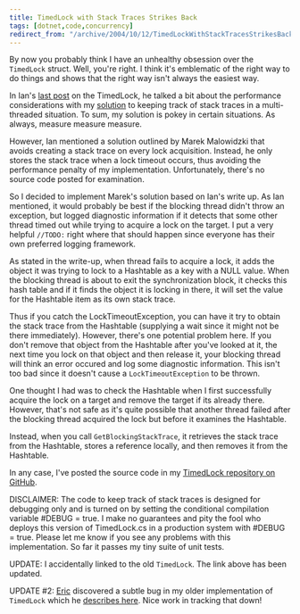```yaml
---
title: TimedLock with Stack Traces Strikes Back
tags: [dotnet,code,concurrency]
redirect_from: "/archive/2004/10/12/TimedLockWithStackTracesStrikesBack.aspx/"
---
```


By now you probably think I have an unhealthy obsession over the
`TimedLock` struct. Well, you're right. I think it's emblematic of the
right way to do things and shows that the right way isn't always the
easiest way.

In Ian's [last
post](http://www.interact-sw.co.uk/iangblog/2004/05/12/timedlockstacktrace)
on the TimedLock, he talked a bit about the performance considerations
with my [solution](https://haacked.com/archive/2004/05/12/timedlock_yet_again_revisited.aspx/) to
keeping track of stack traces in a multi-threaded situation. To sum, my
solution is pokey in certain situations. As always, measure measure
measure.

However, Ian mentioned a solution outlined by Marek Malowidzki that
avoids creating a stack trace on every lock acquisition. Instead, he
only stores the stack trace when a lock timeout occurs, thus avoiding
the performance penalty of my implementation. Unfortunately, there's no
source code posted for examination.

So I decided to implement Marek's solution based on Ian's write up. As
Ian mentioned, it would probably be best if the blocking thread didn't
throw an exception, but logged diagnostic information if it detects that
some other thread timed out while trying to acquire a lock on the
target. I put a very helpful `//TODO:` right where that should happen
since everyone has their own preferred logging framework.

As stated in the write-up, when thread fails to acquire a lock, it adds
the object it was trying to lock to a Hashtable as a key with a NULL
value. When the blocking thread is about to exit the synchronization
block, it checks this hash table and if it finds the object it is
locking in there, it will set the value for the Hashtable item as its
own stack trace.

Thus if you catch the LockTimeoutException, you can have it try to
obtain the stack trace from the Hashtable (supplying a wait since it
might not be there immediately). However, there's one potential problem
here. If you don't remove that object from the Hashtable after you've
looked at it, the next time you lock on that object and then release it,
your blocking thread will think an error occured and log some diagnostic
information. This isn't too bad since it doesn't cause a
`LockTimeoutException` to be thrown.

One thought I had was to check the Hashtable when I first successfully
acquire the lock on a target and remove the target if its already there.
However, that's not safe as it's quite possible that another thread
failed after the blocking thread acquired the lock but before it
examines the Hashtable.

Instead, when you call `GetBlockingStackTrace`, it retrieves the stack
trace from the Hashtable, stores a reference locally, and then removes
it from the Hashtable.

In any case, I've posted the source code
in my [TimedLock repository on GitHub](https://github.com/Haacked/TimedLock/).

DISCLAIMER: The code to keep track of stack traces is designed for
debugging only and is turned on by setting the conditional compilation
variable \#DEBUG = true. I make no guarantees and pity the fool who
deploys this version of TimedLock.cs in a production system with \#DEBUG
= true. Please let me know if you see any problems with this
implementation. So far it passes my tiny suite of unit tests.

UPDATE: I accidentally linked to the old `TimedLock`. The link above has
been updated.

UPDATE \#2: [Eric](http://www.randomtree.org/eric/techblog/) discovered
a subtle bug in my older implementation of `TimedLock` which he [describes
here](http://www.randomtree.org/eric/techblog/archives/2004/10/multithreading_is_hard.html).
Nice work in tracking that down!

